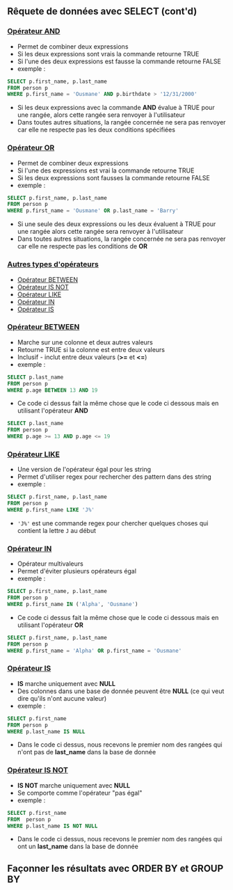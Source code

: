 ## Rêquete de données avec SELECT (cont'd)

### <span style="text-decoration:underline">Opérateur AND</span>

- Permet de combiner deux expressions
- Si les deux expressions sont vrais la commande retourne TRUE
- Si l'une des deux expressions est fausse la commande retourne FALSE
- exemple : 

```sql
SELECT p.first_name, p.last_name 
FROM person p 
WHERE p.first_name = 'Ousmane' AND p.birthdate > '12/31/2000'
```
- Si les deux expressions avec la commande **AND** évalue à TRUE pour une rangée, alors cette rangée sera renvoyer à l'utilisateur
- Dans toutes autres situations, la rangée concernée ne sera pas renvoyer car elle ne respecte pas les deux conditions spécifiées


### <span style="text-decoration:underline">Opérateur OR</span>

- Permet de combiner deux expressions 
- Si l'une des expressions est vrai la commande retourne TRUE
- Si les deux expressions sont fausses la commande retourne FALSE
- exemple : 

```sql
SELECT p.first_name, p.last_name
FROM person p 
WHERE p.first_name = 'Ousmane' OR p.last_name = 'Barry'
```

- Si une seule des deux expressions ou les deux évaluent à TRUE pour une rangée alors cette rangée sera renvoyer à l'utilisateur
- Dans toutes autres situations, la rangée concernée ne sera pas renvoyer car elle ne respecte pas les conditions de **OR**

### <span style="text-decoration:underline">Autres types d'opérateurs</span>

- [Opérateur BETWEEN](#opérateur-between)
- [Opérateur IS NOT](#opérateur-is-not) 
- [Opérateur LIKE](#opérateur-like)
- [Opérateur IN](#opérateur-in)
- [Opérateur IS](#opérateur-is)

### <span style="text-decoration:underline">Opérateur BETWEEN</span>

- Marche sur une colonne et deux autres valeurs
- Retourne TRUE si la colonne est entre deux valeurs
- Inclusif - inclut entre deux valeurs (**>=** et **<=**)
- exemple : 

```sql
SELECT p.last_name 
FROM person p 
WHERE p.age BETWEEN 13 AND 19
```

- Ce code ci dessus fait la même chose que le code ci dessous mais en utilisant l'opérateur **AND**

```sql
SELECT p.last_name
FROM person p 
WHERE p.age >= 13 AND p.age <= 19
```

### <span style="text-decoration:underline">Opérateur LIKE</span>

- Une version de l'opérateur égal pour les string
- Permet d'utiliser regex pour rechercher des pattern dans des string
- exemple : 

```sql
SELECT p.first_name, p.last_name
FROM person p 
WHERE p.first_name LIKE 'J%'
```

- ``'J%'`` est une commande regex pour chercher quelques choses qui contient la lettre ``J`` au début

### <span style="text-decoration:underline">Opérateur IN</span>

- Opérateur multivaleurs
- Permet d'éviter plusieurs opérateurs égal
- exemple : 

```sql 
SELECT p.first_name, p.last_name
FROM person p 
WHERE p.first_name IN ('Alpha', 'Ousmane')
```

- Ce code ci dessus fait la même chose que le code ci dessous mais en utilisant l'opérateur **OR**

```sql
SELECT p.first_name, p.last_name
FROM person p 
WHERE p.first_name = 'Alpha' OR p.first_name = 'Ousmane'   
```

### <span style="text-decoration:underline">Opérateur IS</span>

- **IS** marche uniquement avec **NULL**
- Des colonnes dans une base de donnée peuvent être **NULL** (ce qui veut dire qu'ils n'ont aucune valeur)
- exemple :

```sql
SELECT p.first_name
FROM person p
WHERE p.last_name IS NULL
```

- Dans le code ci dessus, nous recevons le premier nom des rangées qui n'ont pas de **last_name** dans la base de donnée

### <span style="text-decoration:underline">Opérateur IS NOT</span>

- **IS NOT** marche uniquement avec **NULL**
- Se comporte comme l'opérateur "pas égal"
- exemple : 

```sql
SELECT p.first_name
FROM  person p 
WHERE p.last_name IS NOT NULL
```

- Dans le code ci dessus, nous recevons le premier nom des rangées qui ont un **last_name** dans la base de donnée

## Façonner les résultats avec ORDER BY et GROUP BY 